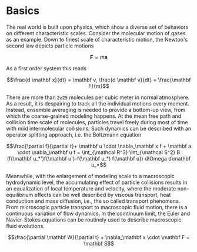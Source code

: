 # Basics

The real world is built upon physics, which show a diverse set of behaviors on different characteristic scales.
Consider the molecular motion of gases as an example.
Down to finest scale of characteristic motion, the Newton's second law depicts particle motions
```math
\mathbf{F} = m \mathbf{a}
```
As a first order system this reads
```math
\frac{d \mathbf x}{dt} = \mathbf v, \frac{d \mathbf v}{dt} = \frac{\mathbf F}{m}
```

There are more than `2e25` molecules per cubic meter in normal atmosphere.
As a result, it is despairing to track all the individual motions every moment.
Instead, ensemble averaging is needed to provide a bottom-up view, from which the coarse-grained modeling happens.
At the mean free path and collision time scale of molecules, particles travel freely during most of time with mild intermolecular collisions.
Such dynamics can be described with an operator splitting approach, i.e. the Boltzmann equation

```math
\frac{\partial f}{\partial t}+ \mathbf u \cdot \nabla_\mathbf x f + \mathbf a \cdot \nabla_\mathbf u f = \int_{\mathcal R^3} \int_{\mathcal S^2} B (f(\mathbf u_*')f(\mathbf u')-f(\mathbf u_*) f(\mathbf u)) d\Omega d\mathbf u_*
```

Meanwhile, with the enlargement of modeling scale to a macroscopic hydrodynamic level, the accumulating effect of particle collisions results in an equalization of local temperature and velocity,
where the moderate non-equilibrium effects can be well described by viscous transport, heat conduction and mass diffusion,
i.e., the so called transport phenomena. 
From microscopic particle transport to macroscopic fluid motion, there is a
continuous variation of flow dynamics. 
In the comtinuum limit, the Euler and Navier-Stokes equations can be routinely used to describe macroscopic fluid evolutions.

```math
\frac{\partial \mathbf W}{\partial t} + \nabla_\mathbf x \cdot \mathbf F = \mathbf S
```